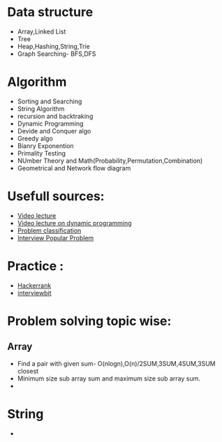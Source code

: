 # Data structure
  * Array,Linked List
  * Tree
  * Heap,Hashing,String,Trie
  * Graph Searching- BFS,DFS

# Algorithm
 * Sorting and Searching
 * String Algorithm
 * recursion and backtraking
 * Dynamic Programming
 * Devide and Conquer algo
 * Greedy algo
 * Bianry Exponention
 * Primality Testing
 * NUmber Theory and Math(Probability,Permutation,Combination)
 * Geometrical and Network flow diagram
 
# Usefull sources:
   * [Video lecture](https://www.youtube.com/user/tusharroy2525/playlists?view=1&shelf_id=0&sort=dd)
   * [Video lecture on dynamic programming](https://www.youtube.com/watch?v=U4yPae3GEO0&list=PLamzFoFxwoNjtJZoNNAlYQ_Ixmm2s-CGX)
   * [Problem classification](https://www.programcreek.com/2013/08/leetcode-problem-classification/)
   * [Interview Popular Problem](https://www.programcreek.com/2012/11/top-10-algorithms-for-coding-interview/)
   
# Practice :
   * [Hackerrank](https://www.hackerrank.com/)
   * [interviewbit](https://www.interviewbit.com)
 
 

 # Problem solving topic wise:
 
   ## Array
   * Find a pair with given sum- O(nlogn),O(n)/2SUM,3SUM,4SUM,3SUM closest
   * Minimum size sub array sum and maximum size sub array sum.
   *
   
   # String
   
*      
   
      
